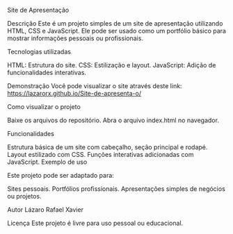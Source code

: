 Site de Apresentação

Descrição
Este é um projeto simples de um site de apresentação utilizando HTML, CSS e JavaScript. Ele pode ser usado como um portfólio básico para mostrar informações pessoais ou profissionais.

Tecnologias utilizadas

HTML: Estrutura do site.
CSS: Estilização e layout.
JavaScript: Adição de funcionalidades interativas.

Demonstração
Você pode visualizar o site através deste link: https://lazarorx.github.io/Site-de-apresenta-o/

Como visualizar o projeto

Baixe os arquivos do repositório.
Abra o arquivo index.html no navegador.

Funcionalidades

Estrutura básica de um site com cabeçalho, seção principal e rodapé.
Layout estilizado com CSS.
Funções interativas adicionadas com JavaScript.
Exemplo de uso

Este projeto pode ser adaptado para:

Sites pessoais.
Portfólios profissionais.
Apresentações simples de negócios ou projetos.

Autor
Lázaro Rafael Xavier

Licença
Este projeto é livre para uso pessoal ou educacional.
